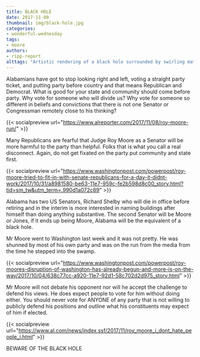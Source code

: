 ```yaml
---
title: BLACK HOLE
date: 2017-11-08
thumbnail: img/black-hole.jpg
categories:
- wonderful-wednesday
tags:
- moore
authors:
- ripp-report
alttags: "Artistic rendering of a black hole surrounded by swirling matter, symbolizing divisive forces in Alabama politics"
---
```

Alabamians have got to stop looking right and left, voting a straight party ticket, and putting party before country and that means Republican and Democrat. What is good for your state and community should come before party. Why vote for someone who will divide us? Why vote for someone so different in beliefs and convictions that there is not one Senator or Congressman remotely close to his thinking?

{{< socialpreview url="https://www.alreporter.com/2017/11/08/roy-moore-run/" >}}

Many Republicans are fearful that Judge Roy Moore as a Senator will be more harmful to the party than helpful. Folks that is what you call a real disconnect. Again, do not get fixated on the party put community and state first.

{{< socialpreview url="https://www.washingtonpost.com/powerpost/roy-moore-tried-to-fit-in-with-senate-republicans-for-a-day-it-didnt-work/2017/10/31/a8981580-be63-11e7-959c-fe2b598d8c00_story.html?tid=sm_tw&utm_term=.990d1a072c89" >}}

Alabama has two US Senators, Richard Shelby who will die in office before retiring and in the interim is more interested in naming buildings after himself than doing anything substantive. The second Senator will be Moore or Jones, if it ends up being Moore, Alabama will be the equivalent of a black hole.

Mr Moore went to Washington last week and it was not pretty. He was shunned by most of his own party and was on the run from the media from the time he stepped into the swamp.

{{< socialpreview url="https://www.washingtonpost.com/powerpost/roy-moores-disruption-of-washington-has-already-begun-and-more-is-on-the-way/2017/10/04/638c77cc-a920-11e7-92d1-58c702d2d975_story.html" >}}

Mr Moore will not debate his opponent nor will he accept the challenge to defend his views. He does expect people to vote for him without doing either. You should never vote for ANYONE of any party that is not willing to publicly defend his positions and outline what his constituents may expect of him if elected.

{{< socialpreview url="https://www.al.com/news/index.ssf/2017/11/roy_moore_i_dont_hate_people_i.html" >}}

BEWARE OF THE BLACK HOLE
